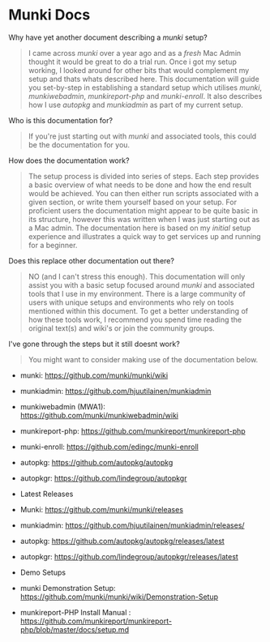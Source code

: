 Munki Docs
=========

Why have yet another document describing a _munki_ setup? 
> I came across _munki_ over a year ago and as a _fresh_ Mac Admin thought it would be great to do a trial run. Once i got my setup working, I looked around for other bits that would complement my setup and thats whats described here. 
> This documentation will guide you set-by-step in establishing a standard setup which utilises _munki_, _munkiwebadmin_, _munkireport-php_ and _munki-enroll_. It also describes how I use _autopkg_ and _munkiadmin_ as part of my current setup. 

Who is this documentation for? 
> If you're just starting out with _munki_ and associated tools, this could be the documentation for you. 

How does the documentation work?
> The setup process is divided into series of steps. Each step provides a basic overview of what needs to be done and how the end result would be achieved. You can then either run scripts associated with a given section, or write them yourself based on your setup. 
> For proficient users the documentation might appear to be quite basic in its structure, however this was written when I was
just starting out as a Mac admin. The documentation here is based on my _initial_ setup experience and illustrates a quick way to get services up and running for a beginner.

Does this replace other documentation out there?
> NO (and I can't stress this enough). This documentation will only assist you with a basic setup focused around _munki_ and associated tools that I use in my environment. 
> There is a large community of users with unique setups and environments who rely on tools mentioned within this document. To get a better understanding of how these tools work, I recommend you spend time reading the original text(s) and wiki's or join the community groups. 

I've gone through the steps but it still doesnt work? 
> You might want to consider making use of the documentation below. 

* munki: https://github.com/munki/munki/wiki 
* munkiadmin: https://github.com/hjuutilainen/munkiadmin
* munkiwebadmin (MWA1): https://github.com/munki/munkiwebadmin/wiki
* munkireport-php: https://github.com/munkireport/munkireport-php
* munki-enroll: https://github.com/edingc/munki-enroll
* autopkg: https://github.com/autopkg/autopkg
* autopkgr: https://github.com/lindegroup/autopkgr

* Latest Releases
 * Munki: https://github.com/munki/munki/releases
 * munkiadmin: https://github.com/hjuutilainen/munkiadmin/releases/
 * autopkg: https://github.com/autopkg/autopkg/releases/latest
 * autopkgr: https://github.com/lindegroup/autopkgr/releases/latest

* Demo Setups
 * munki Demonstration Setup: https://github.com/munki/munki/wiki/Demonstration-Setup
 * munkireport-PHP Install Manual  : https://github.com/munkireport/munkireport-php/blob/master/docs/setup.md

